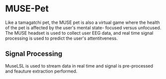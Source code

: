 # MUSE-Pet

Like a tamagatchi pet, the MUSE pet is also a virtual game where the health of the pet is affected by the user's mental state- focused versus unfocused.
The MUSE headset is used to collect user EEG data, and real time signal processing is used to predict the user's attentitveness. 

## Signal Processing

MuseLSL is used to stream data in real time and signal is pre-processed and feauture extraction performed. 
